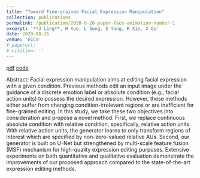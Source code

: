 ```yaml
---
title: "Toward Fine-grained Facial Expression Manipulation"
collection: publications
permalink: /publication/2020-8-20-paper-face-animation-number-1
excerpt: '**J Ling**, H Xue, L Song, S Yang, R Xie, X Gu'
date: 2020-08-26
venue: 'ECCV'
# paperurl: 
# citation: ''
---
```

[pdf](https://arxiv.org/pdf/2004.03132.pdf) [code](https://github.com/junleen/Expression-manipulator)

Abstract: Facial expression manipulation aims at editing facial expression with a given condition. Previous methods edit an input image under the guidance of a discrete emotion label or absolute condition (e.g., facial action units) to possess the desired expression. However, these methods either suffer from changing condition-irrelevant regions or are inefficient for fine-grained editing. In this study, we take these two objectives into consideration and propose a novel method. First, we replace continuous absolute condition with relative condition, specifically, relative action units. With relative action units, the generator learns to only transform regions of interest which are specified by non-zero-valued relative AUs. Second, our generator is built on U-Net but strengthened by multi-scale feature fusion (MSF) mechanism for high-quality expression editing purposes. Extensive experiments on both quantitative and qualitative evaluation demonstrate the improvements of our proposed approach compared to the state-of-the-art expression editing methods.